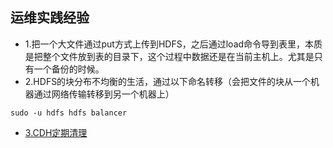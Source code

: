 ## 运维实践经验
- 1.把一个大文件通过put方式上传到HDFS，之后通过load命令导到表里，本质是把整个文件放到表的目录下，这个过程中数据还是在当前主机上。尤其是只有一个备份的时候。
- 2.HDFS的块分布不均衡的生活，通过以下命名转移（会把文件的块从一个机器通过网络传输转移到另一个机器上）
```
sudo -u hdfs hdfs balancer 
```
- [3.CDH定期清理](https://blog.csdn.net/silentwolfyh/article/details/53995576)

